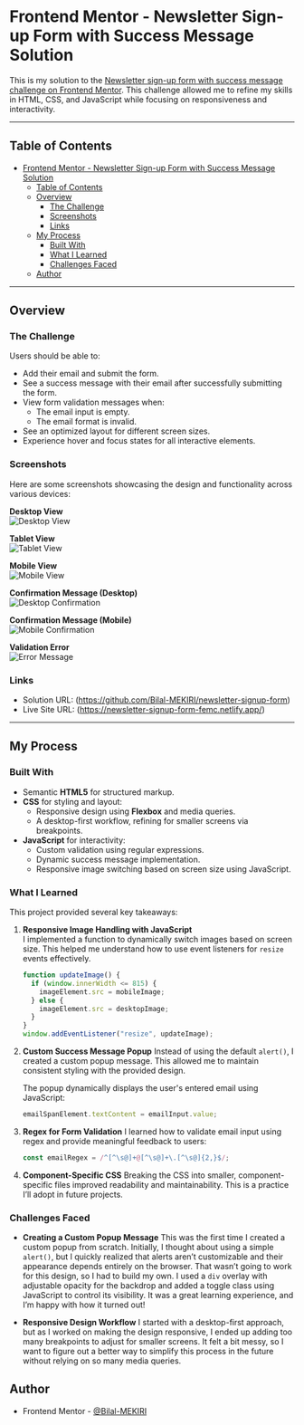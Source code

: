 # Frontend Mentor - Newsletter Sign-up Form with Success Message Solution

This is my solution to the [Newsletter sign-up form with success message challenge on Frontend Mentor](https://www.frontendmentor.io/challenges/newsletter-signup-form-with-success-message-3FC1AZbNrv). This challenge allowed me to refine my skills in HTML, CSS, and JavaScript while focusing on responsiveness and interactivity.

---

## Table of Contents

- [Frontend Mentor - Newsletter Sign-up Form with Success Message Solution](#frontend-mentor---newsletter-sign-up-form-with-success-message-solution)
  - [Table of Contents](#table-of-contents)
  - [Overview](#overview)
    - [The Challenge](#the-challenge)
    - [Screenshots](#screenshots)
    - [Links](#links)
  - [My Process](#my-process)
    - [Built With](#built-with)
    - [What I Learned](#what-i-learned)
    - [Challenges Faced](#challenges-faced)
  - [Author](#author)

---

## Overview

### The Challenge

Users should be able to:
- Add their email and submit the form.
- See a success message with their email after successfully submitting the form.
- View form validation messages when:
  - The email input is empty.
  - The email format is invalid.
- See an optimized layout for different screen sizes.
- Experience hover and focus states for all interactive elements.

### Screenshots

Here are some screenshots showcasing the design and functionality across various devices:

**Desktop View**  
![Desktop View](./assets/screenshots/desktop.png)

**Tablet View**  
![Tablet View](./assets/screenshots/tablet.png)

**Mobile View**  
![Mobile View](./assets/screenshots/mobile.png)

**Confirmation Message (Desktop)**  
![Desktop Confirmation](./assets/screenshots/desktop-confirmation.png)

**Confirmation Message (Mobile)**  
![Mobile Confirmation](./assets/screenshots/mobile-confirmation.png)

**Validation Error**  
![Error Message](./assets/screenshots/error-message.png)

### Links

- Solution URL: (https://github.com/Bilal-MEKIRI/newsletter-signup-form)
- Live Site URL: (https://newsletter-signup-form-femc.netlify.app/)

---

## My Process

### Built With

- Semantic **HTML5** for structured markup.
- **CSS** for styling and layout:
  - Responsive design using **Flexbox** and media queries.
  - A desktop-first workflow, refining for smaller screens via breakpoints.
- **JavaScript** for interactivity:
  - Custom validation using regular expressions.
  - Dynamic success message implementation.
  - Responsive image switching based on screen size using JavaScript.

### What I Learned

This project provided several key takeaways:
1. **Responsive Image Handling with JavaScript**  
   I implemented a function to dynamically switch images based on screen size. This helped me understand how to use event listeners for `resize` events effectively.  
   ```javascript
   function updateImage() {
     if (window.innerWidth <= 815) {
       imageElement.src = mobileImage;
     } else {
       imageElement.src = desktopImage;
     }
   }
   window.addEventListener("resize", updateImage);
   ```
2. **Custom Success Message Popup**
   Instead of using the default `alert()`, I created a custom popup message. This allowed me to maintain consistent styling with the provided design.

    The popup dynamically displays the user's entered email using JavaScript:
    ```javascript  
    emailSpanElement.textContent = emailInput.value;
    ```

3. **Regex for Form Validation**
   I learned how to validate email input using regex and provide meaningful feedback to users:
   ```javascript 
   const emailRegex = /^[^\s@]+@[^\s@]+\.[^\s@]{2,}$/;
   ```

4. **Component-Specific CSS**
   Breaking the CSS into smaller, component-specific files improved readability and maintainability. This is a practice I’ll adopt in future projects.


### Challenges Faced

- **Creating a Custom Popup Message**
  This was the first time I created a custom popup from scratch. Initially, I thought about using a simple `alert()`, but I quickly realized that alerts aren’t customizable and their appearance depends entirely on the browser. That wasn’t going to work for this design, so I had to build my own. I used a `div` overlay with adjustable opacity for the backdrop and added a toggle class using JavaScript to control its visibility. It was a great learning experience, and I’m happy with how it turned out!
   
- **Responsive Design Workflow**
  I started with a desktop-first approach, but as I worked on making the design responsive, I ended up adding too many breakpoints to adjust for smaller screens. It felt a bit messy, so I want to figure out a better way to simplify this process in the future without relying on so many media queries.

## Author

- Frontend Mentor - [@Bilal-MEKIRI](https://www.frontendmentor.io/profile/Bilal-MEKIRI)
